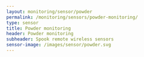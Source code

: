 ```yaml
---
layout: monitoring/sensor/powder
permalink: /monitoring/sensors/powder-monitoring/
type: sensor
title: Powder monitoring
header: Powder monitoring
subheader: Spook remote wireless sensors
sensor-image: /images/sensor/powder.svg
---
```

